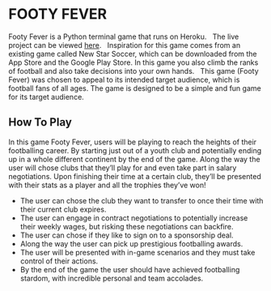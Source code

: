 # FOOTY FEVER

Footy Fever is a Python terminal game that runs on Heroku.
 
The live project can be viewed [here]().
 
Inspiration for this game comes from an existing game called New Star Soccer, which can be downloaded from the App Store and the Google Play Store. In this game you also climb the ranks of football and also take decisions into your own hands.
 
This game (Footy Fever) was chosen to appeal to its intended target audience, which is football fans of all ages. The game is designed to be a simple and fun game for its target audience. 

## How To Play 

In this game Footy Fever, users will be playing to reach the heights of their footballing career. By starting just out of a youth club and potentially ending up in a whole different continent by the end of the game. Along the way the user will chose clubs that they’ll play for and even take part in salary negotiations. Upon finishing their time at a certain club, they’ll be presented with their stats as a player and all the trophies they’ve won!

* The user can chose the club they want to transfer to once their time with their current club expires. 
* The user can engage in contract negotiations to potentially increase their weekly wages, but risking these negotiations can backfire. 
* The user can chose if they like to sign on to a sponsorship deal. 
* Along the way the user can pick up prestigious footballing awards. 
* The user will be presented with in-game scenarios and they must take control of their actions. 
* By the end of the game the user should have achieved footballing stardom, with incredible personal and team accolades. 